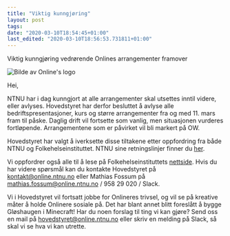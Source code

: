 ```yaml
---
title: "Viktig kunngjøring"
layout: post
tags: 
date: "2020-03-10T18:54:45+01:00"
last_edited: "2020-03-10T18:56:53.731811+01:00"
---
```

Viktig kunngjøring vedrørende Onlines arrangementer framover

![Bilde av Online's logo](https://online.ntnu.no/media/images/responsive/bd0327fe-33a1-4519-b534-b6a8b95e7521.png)

Hei,

NTNU har i dag kunngjort at alle arrangementer skal utsettes inntil videre, eller avlyses. Hovedstyret har derfor besluttet å avlyse alle bedriftspresentasjoner, kurs og større arrangementer fra og med 11. mars fram til påske. Daglig drift vil fortsette som vanlig, men situasjonen vurderes fortløpende. Arrangementene som er påvirket vil bli markert på OW.

Hovedstyret har valgt å iverksette disse tiltakene etter oppfordring fra både NTNU og Folkehelseinstituttet. NTNU sine retningslinjer finner du [her](https://innsida.ntnu.no/wiki/-/wiki/Norsk/Koronaviruset+-+retningslinjer+og+r%C3%A5d+fra+NTNU).

Vi oppfordrer også alle til å lese på Folkehelseinstituttets [nettside](https://helsenorge.no/sykdom/infeksjon-og-betennelse/sporsmal-og-svar-om-koronaviruset-og-sykdommen-covid-19). Hvis du har videre spørsmål kan du kontakte Hovedstyret på kontakt@online.ntnu.no eller Mathias Fossum på mathias.fossum@online.ntnu.no / 958 29 020 / Slack.

Vi i Hovedstyret vil fortsatt jobbe for Onlineres trivsel, og vil se på kreative måter å holde Onlinere sosiale på. Det har blant annet blitt foreslått å bygge Gløshaugen i Minecraft! Har du noen forslag til ting vi kan gjøre? Send oss en mail på hovedstyret@online.ntnu.no eller skriv en melding på Slack, så skal vi se hva vi kan utrette.

